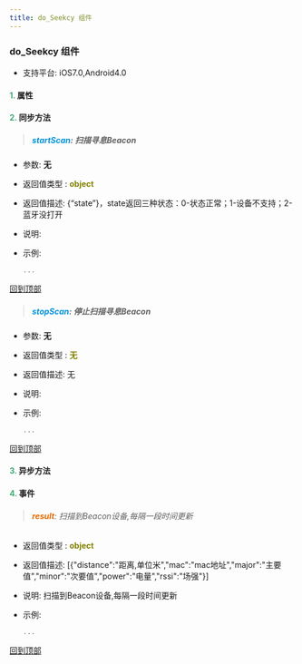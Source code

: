 ```yaml
---
title: do_Seekcy 组件
---
```


### do_Seekcy 组件

* 支持平台: iOS7.0,Android4.0


#### <font color ='#40A977'>**1.**</font> 属性

#### <font color ='#40A977'>**2.**</font> 同步方法

>##### <font color ='#0092db'>**startScan**</font>: 扫描寻息Beacon

- 参数: **无**
- 返回值类型 : <font color ='#808000'>**object**</font>
- 返回值描述: {“state”}，state返回三种状态：0-状态正常；1-设备不支持；2-蓝牙没打开
- 说明: 
- 示例:

  ```javascript
  ...

  ```

[回到顶部](#top)

>##### <font color ='#0092db'>**stopScan**</font>: 停止扫描寻息Beacon

- 参数: **无**
- 返回值类型 : <font color ='#808000'>**无**</font>
- 返回值描述: 无
- 说明: 
- 示例:

  ```javascript
  ...

  ```

[回到顶部](#top)

#### <font color ='#40A977'>**3.**</font> 异步方法


#### <font color ='#40A977'>**4.**</font> 事件

>###### <font color ='#e96900'>**result**</font>: 扫描到Beacon设备,每隔一段时间更新

- 返回值类型 : <font color ='#808000'>**object**</font>
- 返回值描述: [{"distance":"距离,单位米","mac":"mac地址","major":"主要值","minor":"次要值","power":"电量","rssi":"场强"}]
- 说明: 扫描到Beacon设备,每隔一段时间更新
- 示例:

  ```javascript
  ...

  ```

[回到顶部](#top)


